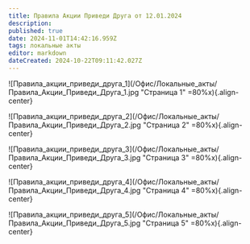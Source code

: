 ```yaml
---
title: Правила Акции Приведи Друга от 12.01.2024
description: 
published: true
date: 2024-11-01T14:42:16.959Z
tags: локальные акты
editor: markdown
dateCreated: 2024-10-22T09:11:42.027Z
---
```


![Правила_акции_приведи_друга_1](/Офис/Локальные_акты/Правила_Акции_Приведи_Друга_1.jpg "Страница 1" =80%x){.align-center}

![Правила_акции_приведи_друга_2](/Офис/Локальные_акты/Правила_Акции_Приведи_Друга_2.jpg "Страница 2" =80%x){.align-center}

![Правила_акции_приведи_друга_3](/Офис/Локальные_акты/Правила_Акции_Приведи_Друга_3.jpg "Страница 3" =80%x){.align-center}

![Правила_акции_приведи_друга_4](/Офис/Локальные_акты/Правила_Акции_Приведи_Друга_4.jpg "Страница 4" =80%x){.align-center}

![Правила_акции_приведи_друга_5](/Офис/Локальные_акты/Правила_Акции_Приведи_Друга_5.jpg "Страница 5" =80%x){.align-center}